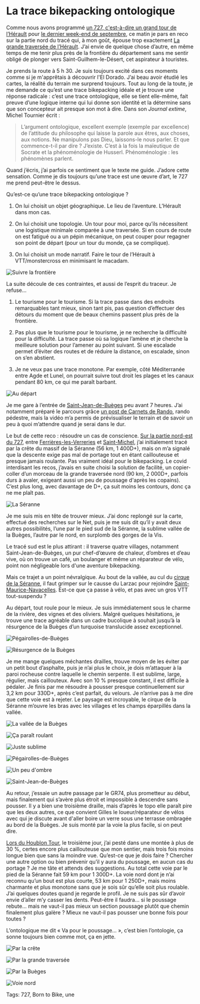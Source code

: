 # La trace bikepacking ontologique

Comme nous avons programmé [un 727, c'est-à-dire un grand tour de l’Hérault](/727/) pour [le dernier week-end de septembre](https://www.facebook.com/events/228674601642946/), ce matin je pars en reco sur la partie nord du tracé qui, à mon goût, épouse trop exactement [La grande traversée de l’Hérault](https://sitesvtt.ffc.fr/grandes-traversees/la-grande-traversee-de-lherault/). J’ai envie de quelque chose d’autre, en même temps de me tenir plus près de la frontière du département sans me sentir obligé de plonger vers Saint-Guilhem-le-Désert, cet aspirateur à touristes.<span id="more-54770"></span>

Je prends la route à 5 h 30. Je suis toujours excité dans ces moments comme si je m'apprêtais à découvrir l'El Dorado. J’ai beau avoir étudié les cartes, la réalité du terrain me surprend toujours. Tout au long de la toute, je me demande ce qu’est une trace bikepacking idéale et je trouve une réponse radicale : c’est une trace ontologique, elle se tient elle-même, fait preuve d’une logique interne qui lui donne son identité et la détermine sans que son concepteur ait presque son mot à dire. Dans son *Journal extime*, Michel Tournier écrit :

> L’argument ontologique, excellent exemple (exemple par excellence) de l’attitude du philosophe qui laisse la parole aux êtres, aux choses, aux notions. Ne manipulons pas Dieu, laissons-le nous parler. Et que commence-t-il par dire ? J’existe. C’est à la fois la maïeutique de Socrate et la phénoménologie de Husserl. Phénoménologie : les phénomènes parlent.

Quand j’écris, j’ai parfois ce sentiment que le texte me guide. J’adore cette sensation. Comme je dis toujours qu’une trace est une œuvre d’art, le 727 me prend peut-être le dessus.

Qu’est-ce qu’une trace bikepacking ontologique ?

1. On lui choisit un objet géographique. Le lieu de l’aventure. L’Hérault dans mon cas.

2. On lui choisit une topologie. Un tour pour moi, parce qu’ils nécessitent une logistique minimale comparée à une traversée. Si en cours de route on est fatigué ou a un pépin mécanique, on peut couper pour regagner son point de départ (pour un tour du monde, ça se complique).

3. On lui choisit un mode narratif. Faire le tour de l’Hérault à VTT/monstercross en minimisant le macadam.

![Suivre la frontière](https://www.google.com/maps/d/edit?mid=1glqm485m-Oo25P1jFNsgr6k7Z5-bl8AD&usp=sharing)

La suite découle de ces contraintes, et aussi de l’esprit du traceur. Je refuse…

1. Le tourisme pour le tourisme. Si la trace passe dans des endroits remarquables tant mieux, sinon tant pis, pas question d’effectuer des détours du moment que de beaux chemins passent plus près de la frontière.

2. Pas plus que le tourisme pour le tourisme, je ne recherche la difficulté pour la difficulté. La trace passe où sa logique l’amène et je cherche la meilleure solution pour l’amener au point suivant. Si une escalade permet d’éviter des routes et de réduire la distance, on escalade, sinon on s’en abstient.

3. Je ne veux pas une trace monotone. Par exemple, côté Méditerranée entre Agde et Lunel, on pourrait suivre tout droit les plages et les canaux pendant 80 km, ce qui me paraît barbant.

![Au départ](https://tcrouzet.com/images_tc/2020/08/IMG_2561-1.jpeg)

Je me gare à l’entrée de [Saint-Jean-de-Buèges](https://fr.wikipedia.org/wiki/Saint-Jean-de-Bu%C3%A8ges) peu avant 7 heures. J’ai notamment préparé le parcours grâce [un post de Carnets de Rando](http://www.carnetsderando.net/a-decouverte-de-bueges/), rando pédestre, mais la vidéo m’a permis de prévisualiser le terrain et de savoir un peu à quoi m’attendre quand je serai dans le dur.

Le but de cette reco : résoudre un cas de conscience. [Sur la partie nord-est du 727](https://www.google.com/maps/d/edit?mid=1glqm485m-Oo25P1jFNsgr6k7Z5-bl8AD&usp=sharing), entre [Ferrières-les-Verreries](https://fr.wikipedia.org/wiki/Ferri%C3%A8res-les-Verreries) et [Saint-Michel](https://fr.wikipedia.org/wiki/Saint-Michel_(H%C3%A9rault)), j’ai initialement tracé par la crête du massif de la Séranne (56 km, 1 400D+), mais on m’a signalé que la descente exige pas mal de portage tout en étant caillouteuse et presque jamais roulante. Pas vraiment idéal pour le bikepacking. Le covid interdisant les recos, j’avais en suite choisi la solution de facilité, un copier-coller d’un morceau de la grande traversée nord (90 km, 2 000D+, parfois durs à avaler, exigeant aussi un peu de poussage d'après les copains). C’est plus long, avec davantage de D+, ça suit moins les contours, donc ça ne me plaît pas.

![La Séranne](https://tcrouzet.com/images_tc/2020/08/IMG_2564.jpeg)

Je me suis mis en tête de trouver mieux. J’ai donc replongé sur la carte, effectué des recherches sur le Net, puis je me suis dit qu’il y avait deux autres possibilités, l’une par le pied sud de la Séranne, la sublime vallée de la Buèges, l’autre par le nord, en surplomb des gorges de la Vis.

Le tracé sud est le plus attirant : il traverse quatre villages, notamment Saint-Jean-de-Buèges, un pur chef-d’œuvre de chaleur, d’ombres et d’eau vive, où on trouve un café, un boulanger et même un réparateur de vélo, point non négligeable lors d'une aventure bikepacking.

Mais ce trajet a un point névralgique. Au bout de la vallée, au cul du [cirque de la Séranne](https://fr.wikipedia.org/wiki/S%C3%A9ranne), il faut grimper sur le causse du Larzac pour rejoindre [Saint-Maurice-Navacelles](https://fr.wikipedia.org/wiki/Saint-Maurice-Navacelles). Est-ce que ça passe à vélo, et pas avec un gros VTT tout-suspendu ?

Au départ, tout roule pour le mieux. Je suis immédiatement sous le charme de la rivière, des vignes et des oliviers. Malgré quelques hésitations, je trouve une trace agréable dans un cadre bucolique à souhait jusqu’à la résurgence de la Buèges d’un turquoise translucide assez exceptionnel.

![Pégairolles-de-Buèges](https://tcrouzet.com/images_tc/2020/08/IMG_2566.jpeg)

![Résurgence de la Buèges](https://tcrouzet.com/images_tc/2020/08/IMG_2573.jpeg)

Je me mange quelques méchantes drailles, trouve moyen de les éviter par un petit bout d’asphalte, puis je n’ai plus le choix, je dois m’attaquer à la paroi rocheuse contre laquelle le chemin serpente. Il est sublime, large, régulier, mais caillouteux. Avec son 10 % presque constant, il est difficile à pédaler. Je finis par me résoudre à pousser presque continuellement sur 3,2 km pour 330D+, après c’est parfait, du velours. Je n’arrive pas à me dire que cette voie est à rejeter. Le paysage est incroyable, le cirque de la Séranne m’ouvre les bras avec les villages et les champs éparpillés dans la vallée.

![La vallée de la Buèges](https://tcrouzet.com/images_tc/2020/08/IMG_2590-1.jpeg)

![Ça paraît roulant](https://tcrouzet.com/images_tc/2020/08/IMG_2595.jpeg)

![Juste sublime](https://tcrouzet.com/images_tc/2020/08/IMG_2596.jpeg)

![Pégairolles-de-Buèges](https://tcrouzet.com/images_tc/2020/08/IMG_2608.jpeg)

![Un peu d'ombre](https://tcrouzet.com/images_tc/2020/08/IMG_2632.jpeg)

![Saint-Jean-de-Buèges](https://tcrouzet.com/images_tc/2020/08/IMG_2636.jpeg)

Au retour, j’essaie un autre passage par le GR74, plus prometteur au début, mais finalement qui s’avère plus étroit et impossible à descendre sans pousser. Il y a bien une troisième draille, mais d’après le topo elle paraît pire que les deux autres, ce que convient Gilles le loueur/réparateur de vélos avec qui je discute avant d'aller boire un verre sous une terrasse ombragée au bord de la Buèges. Je suis monté par la voie la plus facile, si on peut dire.

[Lors du Houblon Tour](https://tcrouzet.com/2020/08/03/bikepacking-brulant-dans-laubrac/), le troisième jour, j’ai pesté dans une montée à plus de 30 %, certes encore plus caillouteuse que mon sentier, mais trois fois moins longue bien que sans la moindre vue. Qu’est-ce que je dois faire ? Chercher une autre option ou bien prévenir qu’il y aura du poussage, en aucun cas du portage ? Je me tâte et attends des suggestions. Au total cette voie par le pied de la Séranne fait 59 km pour 1 300D+. La voie nord dont je n’ai reconnu qu’un bout est plus courte, 53 km pour 1 250D+, mais moins charmante et plus monotone sans que je sois sûr qu’elle soit plus roulable. J’ai quelques doutes quand je regarde le profil. Je ne suis pas sûr d’avoir envie d’aller m’y casser les dents. Peut-être il faudra… si le poussage rebute… mais ne vaut-il pas mieux un section poussage plutôt que chemin finalement plus galère ? Mieux ne vaut-il pas pousser une bonne fois pour toutes ?

L’ontologique me dit « Va pour le poussage… », c’est bien l’ontologie, ça sonne toujours bien comme mot, ça en jette.

![Par la crête](https://tcrouzet.com/images_tc/2020/08/recoProfilSerane.png)

![Par la grande traversée](https://tcrouzet.com/images_tc/2020/08/recoProfilgrande.png)

![Par la Buèges](https://tcrouzet.com/images_tc/2020/08/recoProfilBueges.png)

![Voie nord](https://tcrouzet.com/images_tc/2020/08/recoProfilnord.png)



Tags: 727, Born to Bike, une